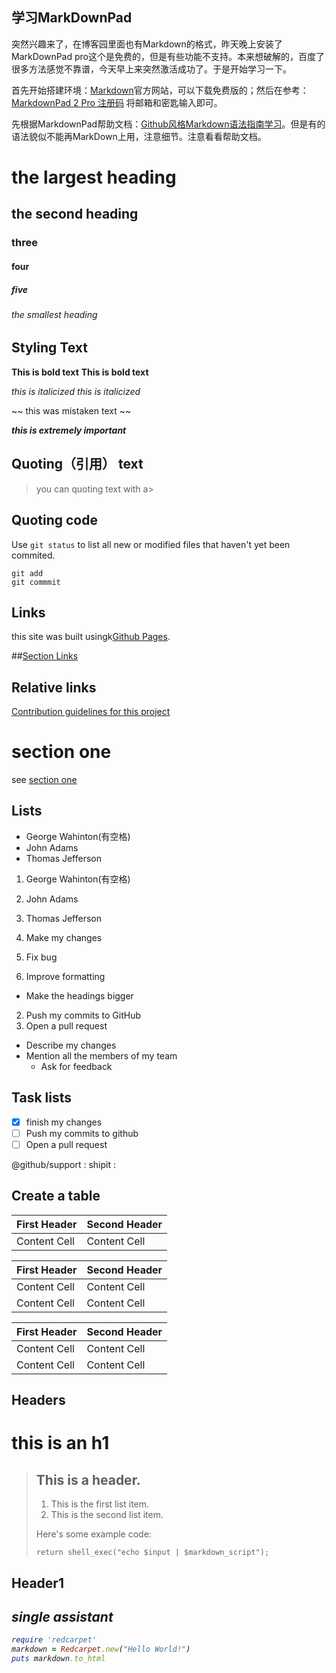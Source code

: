 ## 学习MarkDownPad

突然兴趣来了，在博客园里面也有Markdown的格式，昨天晚上安装了MarkDownPad pro这个是免费的，但是有些功能不支持。本来想破解的，百度了很多方法感觉不靠谱，今天早上来突然激活成功了。于是开始学习一下。

首先开始搭建环境：[Markdown](http://www.markdownpad.com/)官方网站，可以下载免费版的；然后在参考：[MarkdownPad 2 Pro 注册码](http://blog.csdn.net/xiaohei5188/article/details/43964451) 将邮箱和密匙输入即可。

先根据MarkdownPad帮助文档：[Github风格Markdown语法指南学习](https://help.github.com/categories/writing-on-github/)。但是有的语法貌似不能再MarkDown上用，注意细节。注意看看帮助文档。

# the largest heading
## the second heading
### three
#### four
##### five
###### the smallest heading

## Styling Text
**This is bold text** __This is bold text__
 
*this is italicized*  _this is italicized_

~~ this was mistaken text ~~

**_this is extremely important_**

## Quoting（引用） text

>you can quoting text with a>

## Quoting code

Use `git status` to list all new or modified files that haven't yet been commited.

```git status （~~key）
git add
git commmit
```

## Links
this site was built usingk[Github Pages](https://pages.github.com/).

##[Section Links](https://pages.github.com/)  

## Relative links
[Contribution guidelines for this project](docs/CONTRIBUTION.md)

# section one
see [section one](#section-one)
## Lists

* George Wahinton(有空格)
* John Adams
* Thomas Jefferson

1. George Wahinton(有空格)
2. John Adams
3. Thomas Jefferson

1. Make my changes
  1. Fix bug
  2. Improve formatting
  * Make the headings bigger
2. Push my commits to GitHub
3. Open a pull request
  * Describe my changes
  * Mention all the members of my team
    * Ask for feedback

## Task lists

-  [x] finish my changes
-  [ ] Push my commits to github
-  [ ] Open a pull request

@github/support : shipit :

## Create a table

| First Header | Second Header |
| ------------ | ------------- |
| Content Cell | Content Cell  |

| First Header  | Second Header |
| ------------- | ------------- |
| Content Cell  | Content Cell  |
| Content Cell  | Content Cell  |


First Header  | Second Header
------------- | -------------
Content Cell  | Content Cell
Content Cell  | Content Cell

## Headers
this is an h1
=============

> ## This is a header.
> 
> 1.   This is the first list item.
> 2.   This is the second list item.
> 
> Here's some example code:
> 
>     return shell_exec("echo $input | $markdown_script");


## Header1
## <em> single assistant <em>


```ruby
require 'redcarpet'
markdown = Redcarpet.new("Hello World!")
puts markdown.to_html
```
